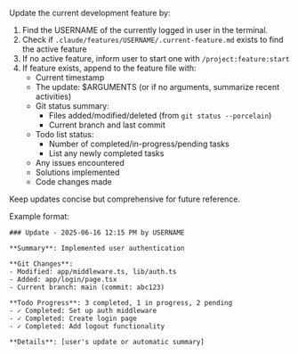 Update the current development feature by:

1. Find the USERNAME of the currently logged in user in the terminal.
2. Check if `.claude/features/USERNAME/.current-feature.md` exists to find the active feature
2. If no active feature, inform user to start one with `/project:feature:start`
3. If feature exists, append to the feature file with:
   - Current timestamp
   - The update: $ARGUMENTS (or if no arguments, summarize recent activities)
   - Git status summary:
     * Files added/modified/deleted (from `git status --porcelain`)
     * Current branch and last commit
   - Todo list status:
     * Number of completed/in-progress/pending tasks
     * List any newly completed tasks
   - Any issues encountered
   - Solutions implemented
   - Code changes made

Keep updates concise but comprehensive for future reference.

Example format:
```
### Update - 2025-06-16 12:15 PM by USERNAME

**Summary**: Implemented user authentication

**Git Changes**:
- Modified: app/middleware.ts, lib/auth.ts
- Added: app/login/page.tsx
- Current branch: main (commit: abc123)

**Todo Progress**: 3 completed, 1 in progress, 2 pending
- ✓ Completed: Set up auth middleware
- ✓ Completed: Create login page
- ✓ Completed: Add logout functionality

**Details**: [user's update or automatic summary]
```